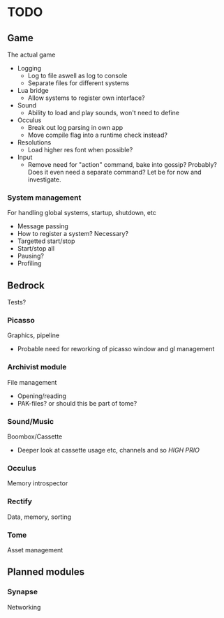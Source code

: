 TODO
===
## Game
The actual game
* Logging
  - Log to file aswell as log to console
  - Separate files for different systems
* Lua bridge
  - Allow systems to register own interface?
* Sound
  - Ability to load and play sounds, won't need to define
* Occulus
  - Break out log parsing in own app
  - Move compile flag into a runtime check instead?
* Resolutions
  - Load higher res font when possible?
* Input
  - Remove need for "action" command, bake into gossip? Probably?
    Does it even need a separate command? Let be for now and investigate.

### System management
For handling global systems, startup, shutdown, etc
* Message passing
* How to register a system? Necessary?
* Targetted start/stop
* Start/stop all
* Pausing?
* Profiling

## Bedrock
Tests?

### Picasso
Graphics, pipeline
* Probable need for reworking of picasso window and gl management

### Archivist module
File management
* Opening/reading
* PAK-files? or should this be part of tome?

### Sound/Music
Boombox/Cassette
* Deeper look at cassette usage etc, channels and so *HIGH PRIO*

### Occulus
Memory introspector

### Rectify
Data, memory, sorting

### Tome
Asset management

## Planned modules

### Synapse
Networking
